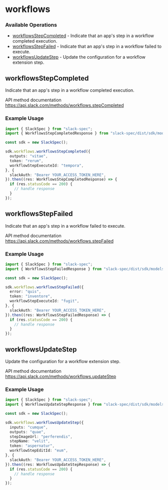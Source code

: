 # workflows

### Available Operations

* [workflowsStepCompleted](#workflowsstepcompleted) - Indicate that an app's step in a workflow completed execution.
* [workflowsStepFailed](#workflowsstepfailed) - Indicate that an app's step in a workflow failed to execute.
* [workflowsUpdateStep](#workflowsupdatestep) - Update the configuration for a workflow extension step.

## workflowsStepCompleted

Indicate that an app's step in a workflow completed execution.

API method documentation
<https://api.slack.com/methods/workflows.stepCompleted>

### Example Usage

```typescript
import { SlackSpec } from "slack-spec";
import { WorkflowsStepCompletedResponse } from "slack-spec/dist/sdk/models/operations";

const sdk = new SlackSpec();

sdk.workflows.workflowsStepCompleted({
  outputs: "vitae",
  token: "rerum",
  workflowStepExecuteId: "tempora",
}, {
  slackAuth: "Bearer YOUR_ACCESS_TOKEN_HERE",
}).then((res: WorkflowsStepCompletedResponse) => {
  if (res.statusCode == 200) {
    // handle response
  }
});
```

## workflowsStepFailed

Indicate that an app's step in a workflow failed to execute.

API method documentation
<https://api.slack.com/methods/workflows.stepFailed>

### Example Usage

```typescript
import { SlackSpec } from "slack-spec";
import { WorkflowsStepFailedResponse } from "slack-spec/dist/sdk/models/operations";

const sdk = new SlackSpec();

sdk.workflows.workflowsStepFailed({
  error: "quis",
  token: "inventore",
  workflowStepExecuteId: "fugit",
}, {
  slackAuth: "Bearer YOUR_ACCESS_TOKEN_HERE",
}).then((res: WorkflowsStepFailedResponse) => {
  if (res.statusCode == 200) {
    // handle response
  }
});
```

## workflowsUpdateStep

Update the configuration for a workflow extension step.

API method documentation
<https://api.slack.com/methods/workflows.updateStep>

### Example Usage

```typescript
import { SlackSpec } from "slack-spec";
import { WorkflowsUpdateStepResponse } from "slack-spec/dist/sdk/models/operations";

const sdk = new SlackSpec();

sdk.workflows.workflowsUpdateStep({
  inputs: "cumque",
  outputs: "quae",
  stepImageUrl: "perferendis",
  stepName: "velit",
  token: "aspernatur",
  workflowStepEditId: "eum",
}, {
  slackAuth: "Bearer YOUR_ACCESS_TOKEN_HERE",
}).then((res: WorkflowsUpdateStepResponse) => {
  if (res.statusCode == 200) {
    // handle response
  }
});
```
